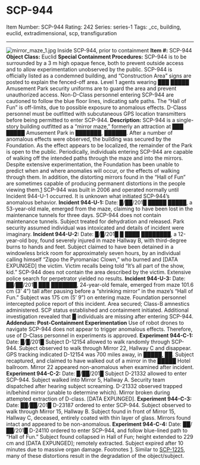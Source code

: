 # SCP-944
Item Number: SCP-944
Rating: 242
Series: series-1
Tags: _cc, building, euclid, extradimensional, scp, transfiguration

---

![mirror_maze_1.jpg](https://scp-wiki.wdfiles.com/local--files/scp-944/mirror_maze_1.jpg)
Inside SCP-944, prior to containment
**Item #:** SCP-944
**Object Class:** Euclid
**Special Containment Procedures:** SCP-944 is to be surrounded by a 3 m high opaque fence, both to prevent outside access and to allow experimentation unobserved by the public. SCP-944 is officially listed as a condemned building, and “Construction Area” signs are posted to explain the fenced-off area. Level 1 agents wearing ███ █████ Amusement Park security uniforms are to guard the area and prevent unauthorized access.
Non-D-Class personnel entering SCP-944 are cautioned to follow the blue floor lines, indicating safe paths. The “Hall of Fun” is off-limits, due to possible exposure to anomalous effects.
D-Class personnel must be outfitted with subcutaneous GPS location transmitters before being permitted to enter SCP-944.
**Description:** SCP-944 is a single-story building outfitted as a “mirror maze,” formerly an attraction at ███ █████ Amusement Park in ███████, ██████. After a number of anomalous effects were observed, the building was secured by the Foundation. As the effect appears to be localized, the remainder of the Park is open to the public.
Periodically, individuals entering SCP-944 are capable of walking off the intended paths through the maze and into the mirrors. Despite extensive experimentation, the Foundation has been unable to predict when and where anomalies will occur, or the effects of walking through them. In addition, the distorting mirrors found in the “Hall of Fun” are sometimes capable of producing permanent distortions in the people viewing them.[1](javascript:;)
SCP-944 was built in 2006 and operated normally until Incident 944-U-1 occurred. It is unknown what initiated SCP-944’s anomalous behavior.
**Incident 944-U-1:** Date: █/██/201█ █████ █████, a 53-year-old male, emerged from the maze, claiming to have been lost in the maintenance tunnels for three days. SCP-944 does not contain maintenance tunnels. Subject treated for dehydration and released. Park security assumed individual was intoxicated and details of incident were imaginary.
**Incident 944-U-2:** Date: █/█/201█ █ ████ ████████, a 12-year-old boy, found severely injured in maze Hallway B, with third-degree burns to hands and feet. Subject claimed to have been detained in a windowless brick room for approximately seven hours, by an individual calling himself “Zippo the Pyromaniac Clown,” who burned and [DATA EXPUNGED] the victim. Victim recalls being told “It’s all part of the show, kid.”
SCP-944 does not contain the area described by the victim. Extensive police search for perpetrator yielded no results.
**Incident 944-U-3:** Date: ██/██/201█ ███ ███████, 24-year-old female, emerged from maze 101.6 cm (3’ 4”) tall after pausing before a “shrinking mirror” in the maze’s “Hall of Fun.” Subject was 175 cm (5’ 9”) on entering maze.
Foundation personnel intercepted police report of this incident. Area secured; Class-B amnestics administered. SCP status established and containment initiated. Additional investigation revealed that █ individuals are missing after entering SCP-944.
**Addendum: Post-Containment Experimentation**
Use of robot drones to navigate SCP-944 does not appear to trigger anomalous effects. Therefore, use of D-Class personnel in experiments is approved.
**Experiment 944-C-1:** Date: █/█/201█ Subject D-12154 allowed to walk randomly through SCP-944. Subject observed to walk through Mirror 22, Hallway C and disappear. GPS tracking indicated D-12154 was 700 miles away, in █████, ██. Subject recaptured, and claimed to have walked out of a mirror in the █████ Hotel ballroom. Mirror 22 appeared non-anomalous when examined after incident.
**Experiment 944-C-2:** Date: █/██/201█ Subject D-21332 allowed to enter SCP-944. Subject walked into Mirror 5, Hallway A. Security team dispatched after hearing subject screaming. D-21332 observed trapped in/behind mirror (unable to determine which). Mirror broken during attempted extraction of D-class. [DATA EXPUNGED].
**Experiment 944-C-3:** Date: ██/██/201█ D-23187 ordered to enter SCP-944. Subject observed to walk through Mirror 15, Hallway B. Subject found in front of Mirror 15, Hallway C, deceased, entirely coated with thin layer of glass. Mirrors found intact and appeared to be non-anomalous.
**Experiment 944-C-4:** Date: ██/██/201█ D-24110 ordered to enter SCP-944, and follow blue-lined path to “Hall of Fun.” Subject found collapsed in Hall of Fun; height extended to 229 cm and [DATA EXPUNGED]; remotely extracted. Subject expired after 10 minutes due to massive organ damage.
Footnotes
[1](javascript:;). Similar to [SCP-1225](/scp-1225), many of these distortions result in the degradation of the object/subject.